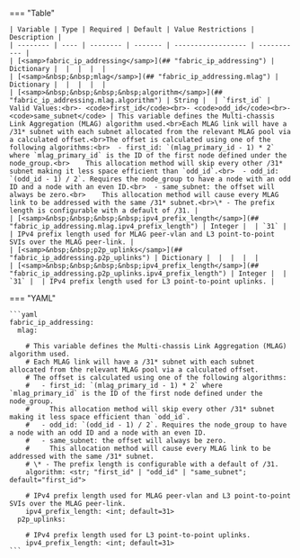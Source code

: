 <!--
  ~ Copyright (c) 2023 Arista Networks, Inc.
  ~ Use of this source code is governed by the Apache License 2.0
  ~ that can be found in the LICENSE file.
  -->
=== "Table"

    | Variable | Type | Required | Default | Value Restrictions | Description |
    | -------- | ---- | -------- | ------- | ------------------ | ----------- |
    | [<samp>fabric_ip_addressing</samp>](## "fabric_ip_addressing") | Dictionary |  |  |  |  |
    | [<samp>&nbsp;&nbsp;mlag</samp>](## "fabric_ip_addressing.mlag") | Dictionary |  |  |  |  |
    | [<samp>&nbsp;&nbsp;&nbsp;&nbsp;algorithm</samp>](## "fabric_ip_addressing.mlag.algorithm") | String |  | `first_id` | Valid Values:<br>- <code>first_id</code><br>- <code>odd_id</code><br>- <code>same_subnet</code> | This variable defines the Multi-chassis Link Aggregation (MLAG) algorithm used.<br>Each MLAG link will have a /31* subnet with each subnet allocated from the relevant MLAG pool via a calculated offset.<br>The offset is calculated using one of the following algorithms:<br>  - first_id: `(mlag_primary_id - 1) * 2` where `mlag_primary_id` is the ID of the first node defined under the node_group.<br>    This allocation method will skip every other /31* subnet making it less space efficient than `odd_id`.<br>  - odd_id: `(odd_id - 1) / 2`. Requires the node_group to have a node with an odd ID and a node with an even ID.<br>  - same_subnet: the offset will always be zero.<br>    This allocation method will cause every MLAG link to be addressed with the same /31* subnet.<br>\* - The prefix length is configurable with a default of /31. |
    | [<samp>&nbsp;&nbsp;&nbsp;&nbsp;ipv4_prefix_length</samp>](## "fabric_ip_addressing.mlag.ipv4_prefix_length") | Integer |  | `31` |  | IPv4 prefix length used for MLAG peer-vlan and L3 point-to-point SVIs over the MLAG peer-link. |
    | [<samp>&nbsp;&nbsp;p2p_uplinks</samp>](## "fabric_ip_addressing.p2p_uplinks") | Dictionary |  |  |  |  |
    | [<samp>&nbsp;&nbsp;&nbsp;&nbsp;ipv4_prefix_length</samp>](## "fabric_ip_addressing.p2p_uplinks.ipv4_prefix_length") | Integer |  | `31` |  | IPv4 prefix length used for L3 point-to-point uplinks. |

=== "YAML"

    ```yaml
    fabric_ip_addressing:
      mlag:

        # This variable defines the Multi-chassis Link Aggregation (MLAG) algorithm used.
        # Each MLAG link will have a /31* subnet with each subnet allocated from the relevant MLAG pool via a calculated offset.
        # The offset is calculated using one of the following algorithms:
        #   - first_id: `(mlag_primary_id - 1) * 2` where `mlag_primary_id` is the ID of the first node defined under the node_group.
        #     This allocation method will skip every other /31* subnet making it less space efficient than `odd_id`.
        #   - odd_id: `(odd_id - 1) / 2`. Requires the node_group to have a node with an odd ID and a node with an even ID.
        #   - same_subnet: the offset will always be zero.
        #     This allocation method will cause every MLAG link to be addressed with the same /31* subnet.
        # \* - The prefix length is configurable with a default of /31.
        algorithm: <str; "first_id" | "odd_id" | "same_subnet"; default="first_id">

        # IPv4 prefix length used for MLAG peer-vlan and L3 point-to-point SVIs over the MLAG peer-link.
        ipv4_prefix_length: <int; default=31>
      p2p_uplinks:

        # IPv4 prefix length used for L3 point-to-point uplinks.
        ipv4_prefix_length: <int; default=31>
    ```
